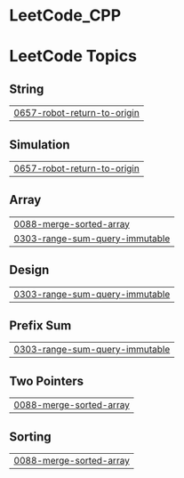 # LeetCode_CPP
<!---LeetCode Topics Start-->
# LeetCode Topics
## String
|  |
| ------- |
| [0657-robot-return-to-origin](https://github.com/tokgozr/LeetCode_CPP/tree/master/0657-robot-return-to-origin) |
## Simulation
|  |
| ------- |
| [0657-robot-return-to-origin](https://github.com/tokgozr/LeetCode_CPP/tree/master/0657-robot-return-to-origin) |
## Array
|  |
| ------- |
| [0088-merge-sorted-array](https://github.com/tokgozr/LeetCode_CPP/tree/master/0088-merge-sorted-array) |
| [0303-range-sum-query-immutable](https://github.com/tokgozr/LeetCode_CPP/tree/master/0303-range-sum-query-immutable) |
## Design
|  |
| ------- |
| [0303-range-sum-query-immutable](https://github.com/tokgozr/LeetCode_CPP/tree/master/0303-range-sum-query-immutable) |
## Prefix Sum
|  |
| ------- |
| [0303-range-sum-query-immutable](https://github.com/tokgozr/LeetCode_CPP/tree/master/0303-range-sum-query-immutable) |
## Two Pointers
|  |
| ------- |
| [0088-merge-sorted-array](https://github.com/tokgozr/LeetCode_CPP/tree/master/0088-merge-sorted-array) |
## Sorting
|  |
| ------- |
| [0088-merge-sorted-array](https://github.com/tokgozr/LeetCode_CPP/tree/master/0088-merge-sorted-array) |
<!---LeetCode Topics End-->
